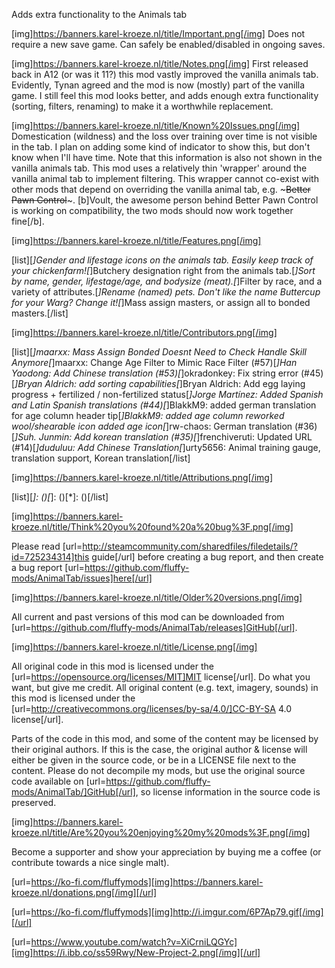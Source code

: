 Adds extra functionality to the Animals tab

[img]https://banners.karel-kroeze.nl/title/Important.png[/img]
Does not require a new save game.
Can safely be enabled/disabled in ongoing saves.

[img]https://banners.karel-kroeze.nl/title/Notes.png[/img]
First released back in A12 (or was it 11?) this mod vastly improved the vanilla animals tab. Evidently, Tynan agreed and the mod is now (mostly) part of the vanilla game. I still feel this mod looks better, and adds enough extra functionality (sorting, filters, renaming) to make it a worthwhile replacement.

[img]https://banners.karel-kroeze.nl/title/Known%20Issues.png[/img]
Domestication (wildness) and the loss over training over time is not visible in the tab. I plan on adding some kind of indicator to show this, but don't know when I'll have time. Note that this information is also not shown in the vanilla animals tab.
This mod uses a relatively thin 'wrapper' around the vanilla animal tab to implement filtering. This wrapper cannot co-exist with other mods that depend on overriding the vanilla animal tab, e.g. ~~~Better Pawn Control~~~.
[b]Voult, the awesome person behind Better Pawn Control is working on compatibility, the two mods should now work together fine[/b].

[img]https://banners.karel-kroeze.nl/title/Features.png[/img]

[list][*]Gender and lifestage icons on the animals tab. Easily keep track of your chickenfarm![*]Butchery designation right from the animals tab.[*]Sort by name, gender, lifestage/age, and bodysize (meat).[*]Filter by race, and a variety of attributes.[*]Rename (named) pets. Don't like the name Buttercup for your Warg? Change it![*]Mass assign masters, or assign all to bonded masters.[/list]

[img]https://banners.karel-kroeze.nl/title/Contributors.png[/img]

[list][*]maarxx: Mass Assign Bonded Doesnt Need to Check Handle Skill Anymore[*]maarxx: Change Age Filter to Mimic Race Filter (#57)[*]Han Yaodong: Add Chinese translation (#53)[*]okradonkey: Fix string error (#45)[*]Bryan Aldrich: add sorting capabilities[*]Bryan Aldrich: Add egg laying progress + fertilized / non-fertilized status[*]Jorge Martínez: Added Spanish and Latin Spanish translations (#44)[*]BlakkM9: added german translation for age column header tip[*]BlakkM9: added age column reworked wool/shearable icon added age icon[*]rw-chaos: German translation (#36)[*]Suh. Junmin: Add korean translation (#35)[*]frenchiveruti: Updated URL (#14)[*]duduluu: Add Chinese Translation[*]urty5656: Animal training gauge, translation support, Korean translation[/list]

[img]https://banners.karel-kroeze.nl/title/Attributions.png[/img]

[list][*]:  ()[*]:  ()[*]:  ()[/list]

[img]https://banners.karel-kroeze.nl/title/Think%20you%20found%20a%20bug%3F.png[/img]

Please read [url=http://steamcommunity.com/sharedfiles/filedetails/?id=725234314]this guide[/url] before creating a bug report,
and then create a bug report [url=https://github.com/fluffy-mods/AnimalTab/issues]here[/url]

[img]https://banners.karel-kroeze.nl/title/Older%20versions.png[/img]

All current and past versions of this mod can be downloaded from [url=https://github.com/fluffy-mods/AnimalTab/releases]GitHub[/url].

[img]https://banners.karel-kroeze.nl/title/License.png[/img]

All original code in this mod is licensed under the [url=https://opensource.org/licenses/MIT]MIT license[/url]. Do what you want, but give me credit.
All original content (e.g. text, imagery, sounds) in this mod is licensed under the [url=http://creativecommons.org/licenses/by-sa/4.0/]CC-BY-SA 4.0 license[/url].

Parts of the code in this mod, and some of the content may be licensed by their original authors. If this is the case, the original author & license will either be given in the source code, or be in a LICENSE file next to the content. Please do not decompile my mods, but use the original source code available on [url=https://github.com/fluffy-mods/AnimalTab/]GitHub[/url], so license information in the source code is preserved.

[img]https://banners.karel-kroeze.nl/title/Are%20you%20enjoying%20my%20mods%3F.png[/img]

Become a supporter and show your appreciation by buying me a coffee (or contribute towards a nice single malt).

[url=https://ko-fi.com/fluffymods][img]https://banners.karel-kroeze.nl/donations.png[/img][/url]

[url=https://ko-fi.com/fluffymods][img]http://i.imgur.com/6P7Ap79.gif[/img][/url]

[url=https://www.youtube.com/watch?v=XiCrniLQGYc][img]https://i.ibb.co/ss59Rwy/New-Project-2.png[/img][/url]